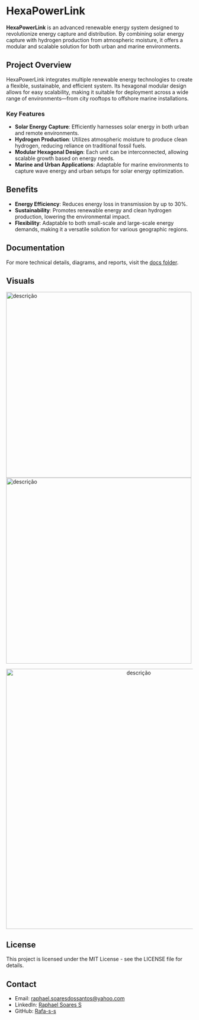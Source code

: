 # HexaPowerLink

**HexaPowerLink** is an advanced renewable energy system designed to revolutionize energy capture and distribution. By combining solar energy capture with hydrogen production from atmospheric moisture, it offers a modular and scalable solution for both urban and marine environments.

## Project Overview

HexaPowerLink integrates multiple renewable energy technologies to create a flexible, sustainable, and efficient system. Its hexagonal modular design allows for easy scalability, making it suitable for deployment across a wide range of environments—from city rooftops to offshore marine installations.

### Key Features
- **Solar Energy Capture**: Efficiently harnesses solar energy in both urban and remote environments.
- **Hydrogen Production**: Utilizes atmospheric moisture to produce clean hydrogen, reducing reliance on traditional fossil fuels.
- **Modular Hexagonal Design**: Each unit can be interconnected, allowing scalable growth based on energy needs.
- **Marine and Urban Applications**: Adaptable for marine environments to capture wave energy and urban setups for solar energy optimization.

## Benefits
- **Energy Efficiency**: Reduces energy loss in transmission by up to 30%.
- **Sustainability**: Promotes renewable energy and clean hydrogen production, lowering the environmental impact.
- **Flexibility**: Adaptable to both small-scale and large-scale energy demands, making it a versatile solution for various geographic regions.

## Documentation

For more technical details, diagrams, and reports, visit the [docs folder](./docs).

## Visuals
<img src="https://github.com/user-attachments/assets/30bd82ec-80ad-467e-ae8d-a36cdcabf1e5" alt="descrição" width="500"/>
<img src="https://github.com/user-attachments/assets/5ade7ba0-45cc-434e-a425-dd0fd3f59913" alt="descrição" width="500"/>


<p align="center">
  <img src="https://github.com/user-attachments/assets/1aaee2f0-c778-470f-9e4b-6943f91f0d69" alt="descrição" width="700"/>
</p>

## License

This project is licensed under the MIT License - see the LICENSE file for details.

## Contact

- Email: raphael.soaresdossantos@yahoo.com
- LinkedIn: [Raphael Soares S](https://www.linkedin.com/in/raphael-s-s/)
- GitHub: [Rafa-s-s](https://github.com/Rafa-s-s)
